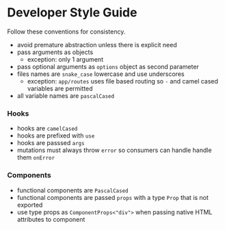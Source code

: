# Developer Style Guide

Follow these conventions for consistency.

- avoid premature abstraction unless there is explicit need
- pass arguments as objects
  - exception: only 1 argument
- pass optional arguments as `options` object as second parameter
- files names are `snake_case` lowercase and use underscores
  - exception: `app/routes` uses file based routing so `-` and camel cased
    variables are permitted
- all variable names are `pascalCased`

### Hooks

- hooks are `camelCased`
- hooks are prefixed with `use`
- hooks are passsed `args`
- mutations must always throw `error` so consumers can handle handle them
  `onError`

### Components

- functional components are `PascalCased`
- functional components are passed `props` with a type `Prop` that is not
  exported
- use type props as `ComponentProps<"div">` when passing native HTML attributes
  to component
